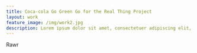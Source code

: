 ```yaml
---
title: Coca-cola Go Green Go for the Real Thing Project
layout: work
feature_image: /img/work2.jpg
description: Lorem ipsum dolor sit amet, consectetuer adipiscing elit, sed diam nonummy nibh euismod tincidunt ut laoreet dolore magna aliquam erat volutpat.
---
```

Rawr
